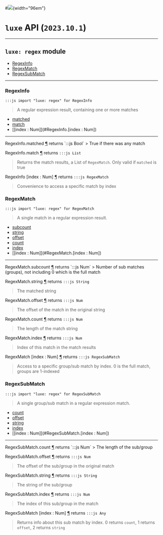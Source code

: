 #![](../images/luxe-dark.svg){width="96em"}

# `luxe` API (`2023.10.1`)  


---

## `luxe: regex` module

- [RegexInfo](#regexinfo)   
- [RegexMatch](#regexmatch)   
- [RegexSubMatch](#regexsubmatch)   

---

### RegexInfo
`:::js import "luxe: regex" for RegexInfo`
> A regular expression result, containing one or more matches

- [matched](#RegexInfo.matched)
- [match](#RegexInfo.match)
- [[index : Num]](#RegexInfo.[index : Num])

<hr/>
<endpoint module="luxe: regex" class="RegexInfo" signature="matched"></endpoint>
<signature id="RegexInfo.matched">RegexInfo.matched
<a class="headerlink" href="#RegexInfo.matched" title="Permanent link">¶</a></signature>
<span class='api_ret'>returns</span> `:::js Bool`
> True if there was any match   

<endpoint module="luxe: regex" class="RegexInfo" signature="match"></endpoint>
<signature id="RegexInfo.match">RegexInfo.match
<a class="headerlink" href="#RegexInfo.match" title="Permanent link">¶</a></signature>
<span class='api_ret'>returns</span> `:::js List`
> Returns the match results, a List of `RegexMatch`. Only valid if `matched` is true   

<endpoint module="luxe: regex" class="RegexInfo" signature="[index : Num]"></endpoint>
<signature id="RegexInfo.[index : Num]">RegexInfo [index : Num]
<a class="headerlink" href="#RegexInfo.[index : Num]" title="Permanent link">¶</a></signature>
<span class='api_ret'>returns</span> `:::js RegexMatch`
> Convenience to access a specific match by index   

### RegexMatch
`:::js import "luxe: regex" for RegexMatch`
> A single match in a regular expression result.

- [subcount](#RegexMatch.subcount)
- [string](#RegexMatch.string)
- [offset](#RegexMatch.offset)
- [count](#RegexMatch.count)
- [index](#RegexMatch.index)
- [[index : Num]](#RegexMatch.[index : Num])

<hr/>
<endpoint module="luxe: regex" class="RegexMatch" signature="subcount"></endpoint>
<signature id="RegexMatch.subcount">RegexMatch.subcount
<a class="headerlink" href="#RegexMatch.subcount" title="Permanent link">¶</a></signature>
<span class='api_ret'>returns</span> `:::js Num`
> Number of sub matches (groups), not including 0 which is the full match   

<endpoint module="luxe: regex" class="RegexMatch" signature="string"></endpoint>
<signature id="RegexMatch.string">RegexMatch.string
<a class="headerlink" href="#RegexMatch.string" title="Permanent link">¶</a></signature>
<span class='api_ret'>returns</span> `:::js String`
> The matched string   

<endpoint module="luxe: regex" class="RegexMatch" signature="offset"></endpoint>
<signature id="RegexMatch.offset">RegexMatch.offset
<a class="headerlink" href="#RegexMatch.offset" title="Permanent link">¶</a></signature>
<span class='api_ret'>returns</span> `:::js Num`
> The offset of the match in the original string   

<endpoint module="luxe: regex" class="RegexMatch" signature="count"></endpoint>
<signature id="RegexMatch.count">RegexMatch.count
<a class="headerlink" href="#RegexMatch.count" title="Permanent link">¶</a></signature>
<span class='api_ret'>returns</span> `:::js Num`
> The length of the match string   

<endpoint module="luxe: regex" class="RegexMatch" signature="index"></endpoint>
<signature id="RegexMatch.index">RegexMatch.index
<a class="headerlink" href="#RegexMatch.index" title="Permanent link">¶</a></signature>
<span class='api_ret'>returns</span> `:::js Num`
> Index of this match in the match results   

<endpoint module="luxe: regex" class="RegexMatch" signature="[index : Num]"></endpoint>
<signature id="RegexMatch.[index : Num]">RegexMatch [index : Num]
<a class="headerlink" href="#RegexMatch.[index : Num]" title="Permanent link">¶</a></signature>
<span class='api_ret'>returns</span> `:::js RegexSubMatch`
> Access to a specific group/sub match by index. 0 is the full match, groups are 1-indexed   

### RegexSubMatch
`:::js import "luxe: regex" for RegexSubMatch`
> A single group/sub match in a regular expression match.

- [count](#RegexSubMatch.count)
- [offset](#RegexSubMatch.offset)
- [string](#RegexSubMatch.string)
- [index](#RegexSubMatch.index)
- [[index : Num]](#RegexSubMatch.[index : Num])

<hr/>
<endpoint module="luxe: regex" class="RegexSubMatch" signature="count"></endpoint>
<signature id="RegexSubMatch.count">RegexSubMatch.count
<a class="headerlink" href="#RegexSubMatch.count" title="Permanent link">¶</a></signature>
<span class='api_ret'>returns</span> `:::js Num`
> The length of the sub/group   

<endpoint module="luxe: regex" class="RegexSubMatch" signature="offset"></endpoint>
<signature id="RegexSubMatch.offset">RegexSubMatch.offset
<a class="headerlink" href="#RegexSubMatch.offset" title="Permanent link">¶</a></signature>
<span class='api_ret'>returns</span> `:::js Num`
> The offset of the sub/group in the original match   

<endpoint module="luxe: regex" class="RegexSubMatch" signature="string"></endpoint>
<signature id="RegexSubMatch.string">RegexSubMatch.string
<a class="headerlink" href="#RegexSubMatch.string" title="Permanent link">¶</a></signature>
<span class='api_ret'>returns</span> `:::js String`
> The string of the sub/group   

<endpoint module="luxe: regex" class="RegexSubMatch" signature="index"></endpoint>
<signature id="RegexSubMatch.index">RegexSubMatch.index
<a class="headerlink" href="#RegexSubMatch.index" title="Permanent link">¶</a></signature>
<span class='api_ret'>returns</span> `:::js Num`
> The index of this sub/group in the match   

<endpoint module="luxe: regex" class="RegexSubMatch" signature="[index : Num]"></endpoint>
<signature id="RegexSubMatch.[index : Num]">RegexSubMatch [index : Num]
<a class="headerlink" href="#RegexSubMatch.[index : Num]" title="Permanent link">¶</a></signature>
<span class='api_ret'>returns</span> `:::js Any`
> Returns info about this sub match by index. 0 returns `count`, 1 returns `offset`, 2 returns `string`   

